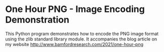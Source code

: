 # One Hour PNG - Image Encoding Demonstration

This Python program demonstrates how to encode the PNG image format using the
zlib standard library module. It accompanies the blog article on my website
<http://www.bamfordresearch.com/2021/one-hour-png>
